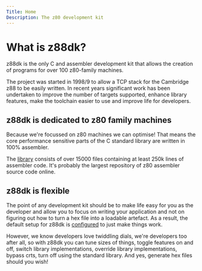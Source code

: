 ```yaml
---
Title: Home
Description: The z80 development kit
---
```


# What is z88dk?

z88dk is the only C and assembler development kit that allows the 
creation of programs for over 100 z80-family machines. 

The project was started in 1998/9 to allow a TCP stack
for the Cambridge z88 to be easily written. In recent years
significant work has been undertaken to improve the number
of targets supported, enhance library features, make the
toolchain easier to use and improve life for developers.

## z88dk is dedicated to z80 family machines

Because we're focussed on z80 machines we can optimise! That
means the core performance sensitive parts of the C standard
library are written in 100% assembler.

The [library](https://github.com/z88dk/z88dk/tree/master/libsrc) consists
of over 15000 files containing at least 250k lines of assembler code. It's
probably the largest repository of z80 assembler source code online.

## z88dk is flexible

The point of any development kit should be to make life easy for you
as the developer and allow you to focus on writing your
application and not on figuring out how to turn a hex file
into a loadable artefact. As a result, the default setup for z88dk
is [configured](gettingstarted) to just make things work.

However, we know developers love twiddling dials, we're developers 
too after all, so with z88dk you can tune sizes of things, toggle
features on and off, switch library implementations, override
library implementations, bypass crts, turn off using the standard
library. And yes, generate hex files should you wish!

